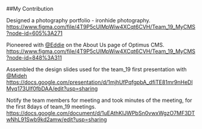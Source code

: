 ##My Contribution

Designed a photography portfolio - ironhide photography.
https://www.figma.com/file/4T9P5cUlMpWiw4XCqt6CVH/Team_19_MyCMS?node-id=605%3A271

Pioneered with [@Eddie](https://github.com/MissEddie) on the About Us page of Optimus CMS.
https://www.figma.com/file/4T9P5cUlMpWiw4XCqt6CVH/Team_19_MyCMS?node-id=848%3A311

Assembled the design slides used for the team_19 first presentation with [@Mideh](https://github.com/Ogunsuyioluwaseeni)
https://docs.google.com/presentation/d/1mjhUfPqfgpbA_dfiTE81mr9nHeDlMyq173Ulf0fbDAA/edit?usp=sharing

Notify the team members for meeting and took minutes of the meeting, for the first 8days of team_19 meetings.
https://docs.google.com/document/d/1uEAthKIJWPbSn0vwxWgzO7MF3DTwNhL91Swb9kd2amw/edit?usp=sharing
